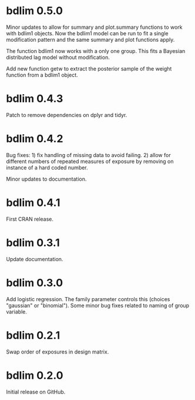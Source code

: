 # bdlim 0.5.0

Minor updates to allow for summary and plot.summary functions to work with bdlim1 objects. Now the bdlim1 model can be run to fit a single modification pattern and the same summary and plot functions apply.

The function bdlim1 now works with a only one group. This fits a Bayesian distributed lag model without modification.

Add new function getw to extract the posterior sample of the weight function from a bdlim1 object.

# bdlim 0.4.3

Patch to remove dependencies on dplyr and tidyr.

# bdlim 0.4.2

Bug fixes: 1) fix handling of missing data to avoid failing. 2) allow for different numbers of repeated measures of exposure by removing on instance of a hard coded number. 

Minor updates to documentation.

# bdlim 0.4.1

First CRAN release.

# bdlim 0.3.1

Update documentation.

# bdlim 0.3.0

Add logistic regression. The family parameter controls this (choices "gaussian" or "binomial"). Some minor bug fixes related to naming of group variable.

# bdlim 0.2.1

Swap order of exposures in design matrix.

# bdlim 0.2.0

Initial release on GitHub.
